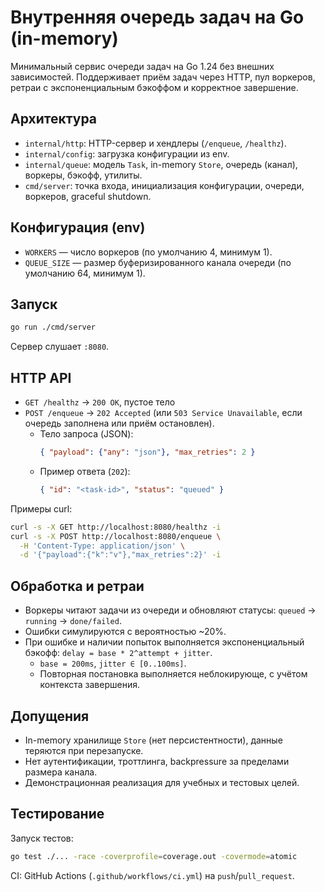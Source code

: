 # Внутренняя очередь задач на Go (in-memory)

Минимальный сервис очереди задач на Go 1.24 без внешних зависимостей. Поддерживает приём задач через HTTP, пул воркеров, ретраи с экспоненциальным бэкоффом и корректное завершение.

## Архитектура
- `internal/http`: HTTP-сервер и хендлеры (`/enqueue`, `/healthz`).
- `internal/config`: загрузка конфигурации из env.
- `internal/queue`: модель `Task`, in-memory `Store`, очередь (канал), воркеры, бэкофф, утилиты.
- `cmd/server`: точка входа, инициализация конфигурации, очереди, воркеров, graceful shutdown.

## Конфигурация (env)
- `WORKERS` — число воркеров (по умолчанию 4, минимум 1).
- `QUEUE_SIZE` — размер буферизированного канала очереди (по умолчанию 64, минимум 1).

## Запуск
```bash
go run ./cmd/server
```
Сервер слушает `:8080`.

## HTTP API
- `GET /healthz` → `200 OK`, пустое тело
- `POST /enqueue` → `202 Accepted` (или `503 Service Unavailable`, если очередь заполнена или приём остановлен).
  - Тело запроса (JSON):
    ```json
    { "payload": {"any": "json"}, "max_retries": 2 }
    ```
  - Пример ответа (`202`):
    ```json
    { "id": "<task-id>", "status": "queued" }
    ```

Примеры curl:
```bash
curl -s -X GET http://localhost:8080/healthz -i
curl -s -X POST http://localhost:8080/enqueue \
  -H 'Content-Type: application/json' \
  -d '{"payload":{"k":"v"},"max_retries":2}' -i
```

## Обработка и ретраи
- Воркеры читают задачи из очереди и обновляют статусы: `queued` → `running` → `done/failed`.
- Ошибки симулируются с вероятностью ~20%.
- При ошибке и наличии попыток выполняется экспоненциальный бэкофф: `delay = base * 2^attempt + jitter`.
  - `base = 200ms`, `jitter ∈ [0..100ms]`.
  - Повторная постановка выполняется неблокирующе, с учётом контекста завершения.

## Допущения
- In-memory хранилище `Store` (нет персистентности), данные теряются при перезапуске.
- Нет аутентификации, троттлинга, backpressure за пределами размера канала.
- Демонстрационная реализация для учебных и тестовых целей.

## Тестирование
Запуск тестов:
```bash
go test ./... -race -coverprofile=coverage.out -covermode=atomic
```

CI: GitHub Actions (`.github/workflows/ci.yml`) на `push`/`pull_request`.
